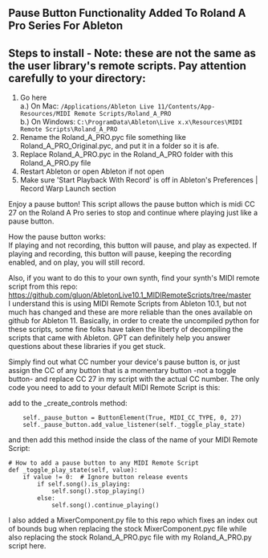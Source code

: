 ## Pause Button Functionality Added To Roland A Pro Series For Ableton

## Steps to install - Note: these are not the same as the user library's remote scripts. Pay attention carefully to your directory:
1. Go here  
   a.) On Mac: `/Applications/Ableton Live 11/Contents/App-Resources/MIDI Remote Scripts/Roland_A_PRO`  
   b.) On Windows: `C:\ProgramData\Ableton\Live x.x\Resources\MIDI Remote Scripts\Roland_A_PRO`
3. Rename the Roland_A_PRO.pyc file something like Roland_A_PRO_Original.pyc, and put it in a folder so it is afe.
4. Replace Roland_A_PRO.pyc in the Roland_A_PRO folder with this Roland_A_PRO.py file
5. Restart Ableton or open Ableton if not open
6. Make sure 'Start Playback With Record' is off in Ableton's Preferences | Record Warp Launch section

Enjoy a pause button! This script allows the pause button which is midi CC 27 on the Roland A Pro series to stop and continue where playing just like a pause button.  

How the pause button works:  
If playing and not recording, this button will pause, and play as expected.
If playing and recording, this button will pause, keeping the recording enabled, and on play, you will still record.

Also, if you want to do this to your own synth, find your synth's MIDI remote script from this repo: https://github.com/gluon/AbletonLive10.1_MIDIRemoteScripts/tree/master  
I understand this is using MIDI Remote Scripts from Ableton 10.1, but not much has changed and these are more reliable than the ones available on github for Ableton 11. Basically, in order to create the uncompiled python for these scripts, some fine folks have taken the liberty of decompiling the scripts that came with Ableton. GPT can definitely help you answer questions about these libraries if you get stuck.  

Simply find out what CC number your device's pause button is, or just assign the CC of any button that is a momentary button -not a toggle button- and replace CC 27 in my script with the actual CC number. The only code you need to add to your default MIDI Remote Script is this:  

add to the _create_controls method:  

        self._pause_button = ButtonElement(True, MIDI_CC_TYPE, 0, 27)
        self._pause_button.add_value_listener(self._toggle_play_state)  
        
and then add this method inside the class of the name of your MIDI Remote Script:  

    # How to add a pause button to any MIDI Remote Script
    def _toggle_play_state(self, value):
        if value != 0:  # Ignore button release events
            if self.song().is_playing:
                self.song().stop_playing()
            else:
                self.song().continue_playing()  

I also added a MixerComponent.py file to this repo which fixes an index out of bounds bug when replacing the stock MixerComponent.pyc file while also replacing the stock Roland_A_PRO.pyc file with my Roland_A_PRO.py script here.
